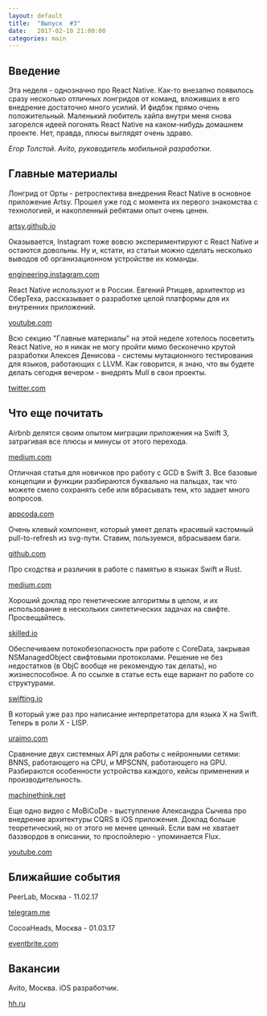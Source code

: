 ```yaml
---
layout: default
title:  "Выпуск  #3"
date:   2017-02-10 21:00:00
categories: main
---
```


## Введение

Эта неделя - однозначно про React Native. Как-то внезапно появилось сразу несколько отличных лонгридов от команд, вложивших в его внедрение достаточно много усилий. И фидбэк прямо очень положительный. Маленький любитель хайпа внутри меня снова загорелся идеей погонять React Native на каком-нибудь домашнем проекте. Нет, правда, плюсы выглядят очень здраво.

*Егор Толстой. Avito, руководитель мобильной разработки.*

## Главные материалы

Лонгрид от Орты - ретроспектива внедрения React Native в основное приложение Artsy. Прошел уже год с момента их первого знакомства с технологией, и накопленный ребятами опыт очень ценен.

[artsy.github.io](http://artsy.github.io/blog/2017/02/05/Retrospective-Swift-at-Artsy/)
 
Оказывается, Instagram тоже вовсю экспериментируют с React Native и остаются довольны. Ну и, кстати, из статьи можно сделать несколько выводов об организационном устройстве их команды.

[engineering.instagram.com](https://engineering.instagram.com/react-native-at-instagram-dd828a9a90c7#.y6fucjxg4)

React Native используют и в России. Евгений Ртищев, архитектор из СберТеха, рассказывает о разработке целой платформы для их внутренних приложений.

[youtube.com](https://www.youtube.com/watch?v=Hhm0k7F3NRM)

Всю секцию "Главные материалы" на этой неделе хотелось посветить React Native, но я никак не могу пройти мимо бесконечно крутой разработки Алексея Денисова - системы мутационного тестирования для языков, работающих с LLVM. Как говорится, я знаю, что вы будете делать сегодня вечером - внедрять Mull в свои проекты.

[twitter.com](https://twitter.com/1101_debian/status/828717346915282944)

## Что еще почитать

Airbnb делятся своим опытом миграции приложения на Swift 3, затрагивая все плюсы и минусы от этого перехода.

[medium.com](https://medium.com/airbnb-engineering/getting-to-swift-3-at-airbnb-79a257d2b656#.2pl6p5pds)

Отличная статья для новичков про работу с GCD в Swift 3. Все базовые концепции и функции разбираются буквально на пальцах, так что можете смело сохранять себе или вбрасывать тем, кто задает много вопросов.

[appcoda.com](http://www.appcoda.com/grand-central-dispatch/)

Очень клевый компонент, который умеет делать красивый кастомный pull-to-refresh из svg-пути. Ставим, пользуемся, вбрасываем баги.

[github.com](https://github.com/strongself/MRefresh)

Про сходства и различия в работе с памятью в языках Swift и Rust.

[medium.com](https://medium.com/@itchyankles/memory-management-in-rust-and-swift-8ecda3cdf5b7#.gwkp2d4fh)

Хороший доклад про генетические алгоритмы в целом, и их использование в нескольких синтетических задачах на свифте. Просвещайтесь.

[skilled.io](https://www.skilled.io/u/swiftsummit/rubik-s-cubes-and-genetic-algorithms-in-swift)

Обеспечиваем потокобезопасность при работе с CoreData, закрывая NSManagedObject свифтовыми протоколами. Решение не без недостатков (в ObjC вообще не рекомендую так делать), но жизнеспособное. А по ссылке в статье есть еще вариант по работе со структурами.

[swifting.io](https://swifting.io/blog/2017/02/05/35-structs-alternative-using-swift-protocols-to-enhance-safety-of-core-data-access/)

В который уже раз про написание интерпретатора для языка X на Swift. Теперь в роли X - LISP.

[uraimo.com](https://www.uraimo.com/2017/02/05/building-a-lisp-from-scratch-with-swift/)

Cравнение двух системных API для работы с нейронными сетями: BNNS, работающего на CPU, и MPSCNN,  работающего на GPU. Разбираются особенности устройства каждого, кейсы применения и производительность.

[machinethink.net](http://machinethink.net/blog/apple-deep-learning-bnns-versus-metal-cnn/)

Еще одно видео с MoBiCoDe - выступление Александра Сычева про внедрение архитектуры CQRS в iOS приложения. Доклад больше теоретический, но от этого не менее ценный. Если вам не хватает баззвордов в описании, то проспойлерю - упоминается Flux.

[youtube.com](https://www.youtube.com/watch?v=KQ8s2xekW3k)

## Ближайшие события

PeerLab, Москва - 11.02.17

[telegram.me](https://telegram.me/peerlabmoscow)

CocoaHeads, Москва - 01.03.17

[eventbrite.com](https://www.eventbrite.com/e/cocoaheads-russia-1-2017-tickets-31990816393)

## Вакансии

Avito, Москва. iOS разработчик.

[hh.ru](https://hh.ru/vacancy/15112449)
